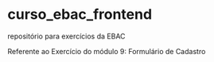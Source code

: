 # curso_ebac_frontend
repositório para exercícios da EBAC

Referente ao Exercício do módulo 9: Formulário de Cadastro

